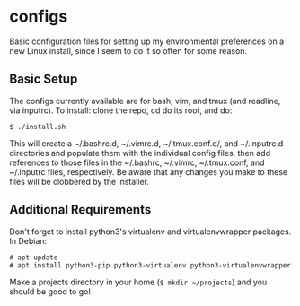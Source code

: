 # configs

Basic configuration files for setting up my environmental preferences on a new Linux install, since I seem to do it so often for some reason.

## Basic Setup

The configs currently available are for bash, vim, and tmux (and readline, via inputrc). To install: clone the repo, cd do its root, and do:
```
$ ./install.sh
```

This will create a ~/.bashrc.d, ~/.vimrc.d, ~/.tmux.conf.d/, and ~/.inputrc.d directories and populate them with the individual config files, then add references to those files in the ~/.bashrc, ~/.vimrc, ~/.tmux.conf, and ~/.inputrc files, respectively.
Be aware that any changes you make to these files will be clobbered by the installer.

## Additional Requirements

Don't forget to install python3's virtualenv and virtualenvwrapper packages. In Debian:
```
# apt update
# apt install python3-pip python3-virtualenv python3-virtualenvwrapper
```
Make a projects directory in your home (`$ mkdir ~/projects`) and you should be good to go!
